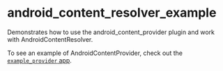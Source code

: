 # android_content_resolver_example

Demonstrates how to use the android_content_provider plugin
and work with AndroidContentResolver.

To see an example of AndroidContentProvider, check out the [`example_provider` app](../example_provider/).
